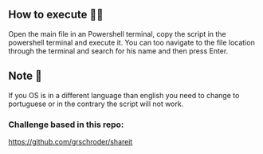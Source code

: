 ## How to execute 🐱‍👤

Open the main file in an Powershell terminal, copy the script in the powershell terminal and execute it.
You can too navigate to the file location through the terminal and search for his name and then press Enter.

## Note 📒

If you OS is in a different language than english you need to change to portuguese or in the contrary the script will not work.

### Challenge based in this repo:

https://github.com/grschroder/shareit
